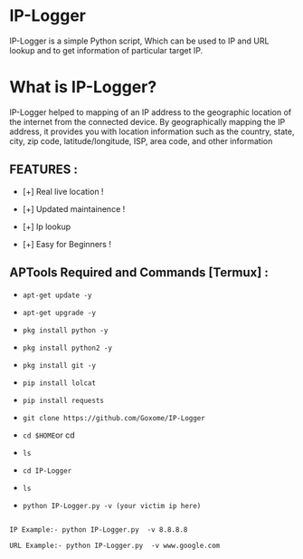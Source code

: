 # IP-Logger
IP-Logger is a simple Python script, Which can be used to IP and URL lookup and to get information of particular target IP.

# What is IP-Logger?

IP-Logger helped to mapping of an IP address to the geographic location of the internet from the connected device. By geographically mapping the IP address, it provides you with location information such as the country, state, city, zip code, latitude/longitude, ISP, area code, and other information

## FEATURES :

* [+] Real live location !

* [+] Updated maintainence !

* [+] Ip lookup

* [+] Easy for Beginners !

## APTools Required and Commands [Termux] :

* `apt-get update -y`

* `apt-get upgrade -y`

* `pkg install python -y`

* `pkg install python2 -y`

* `pkg install git -y`

* `pip install lolcat`

* `pip install requests`

* `git clone https://github.com/Goxome/IP-Logger`

* `cd $HOME`or cd

* `ls`

* `cd IP-Logger`

* `ls`

* `python IP-Logger.py -v (your victim ip here)`

```

IP Example:- python IP-Logger.py  -v 8.8.8.8

URL Example:- python IP-Logger.py  -v www.google.com
